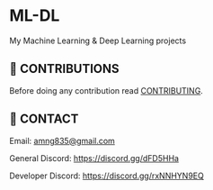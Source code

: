# ML-DL
My Machine Learning &amp; Deep Learning projects
## 📝 CONTRIBUTIONS

Before doing any contribution read <a href="https://github.com/DEADSEC-SECURITY/ML-DL/blob/main/CONTRIBUTING.md">CONTRIBUTING</a>.

## 📧 CONTACT

Email: amng835@gmail.com

General Discord: https://discord.gg/dFD5HHa

Developer Discord: https://discord.gg/rxNNHYN9EQ
